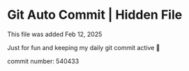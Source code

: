 # Git Auto Commit | Hidden File

This file was added Feb 12, 2025

Just for fun and keeping my daily git commit active 🤪

commit number: 540433
